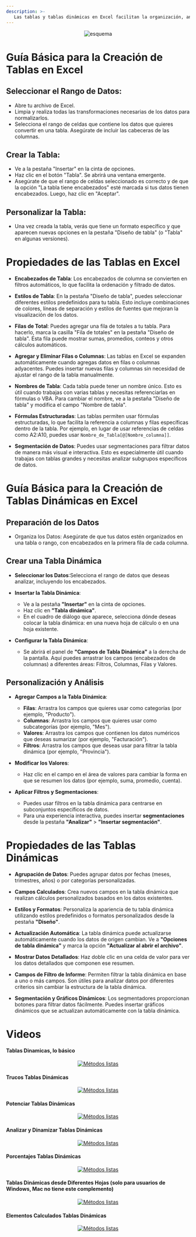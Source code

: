 ```yaml
---
description: >-
   Las tablas y tablas dinámicas en Excel facilitan la organización, análisis interactivo y resumen de datos con funciones avanzadas y personalizables.
---
```


<div style="text-align: center;">
  <img src="https://github.com/Hack-io-Data/Imagenes/blob/main/01-LogosHackio/logo_celeste@4x.png?raw=true" alt="esquema" />
</div>
    
   
# Guía Básica para la Creación de Tablas en Excel

## Seleccionar el Rango de Datos:
- Abre tu archivo de Excel.
- Limpia y realiza todas las transformaciones necesarias de los datos para normalizarlos.
- Selecciona el rango de celdas que contiene los datos que quieres convertir en una tabla. Asegúrate de incluir las cabeceras de las columnas.

## Crear la Tabla:
- Ve a la pestaña "Insertar" en la cinta de opciones.
- Haz clic en el botón "Tabla". Se abrirá una ventana emergente.
- Asegúrate de que el rango de celdas seleccionado es correcto y de que la opción "La tabla tiene encabezados" esté marcada si tus datos tienen encabezados. Luego, haz clic en "Aceptar".

## Personalizar la Tabla:

- Una vez creada la tabla, verás que tiene un formato específico y que aparecen nuevas opciones en la pestaña "Diseño de tabla" (o "Tabla" en algunas versiones).

# Propiedades de las Tablas en Excel

- **Encabezados de Tabla**: Los encabezados de columna se convierten en filtros automáticos, lo que facilita la ordenación y filtrado de datos.

- **Estilos de Tabla**: En la pestaña "Diseño de tabla", puedes seleccionar diferentes estilos predefinidos para tu tabla. Esto incluye combinaciones de colores, líneas de separación y estilos de fuentes que mejoran la visualización de los datos.

- **Filas de Total**: Puedes agregar una fila de totales a tu tabla. Para hacerlo, marca la casilla "Fila de totales" en la pestaña "Diseño de tabla". Esta fila puede mostrar sumas, promedios, conteos y otros cálculos automáticos.

- **Agregar y Eliminar Filas o Columnas**: Las tablas en Excel se expanden automáticamente cuando agregas datos en filas o columnas adyacentes. Puedes insertar nuevas filas y columnas sin necesidad de ajustar el rango de la tabla manualmente.

- **Nombres de Tabla**: Cada tabla puede tener un nombre único. Esto es útil cuando trabajas con varias tablas y necesitas referenciarlas en fórmulas o VBA. Para cambiar el nombre, ve a la pestaña "Diseño de tabla" y modifica el campo "Nombre de tabla".

- **Fórmulas Estructuradas**: Las tablas permiten usar fórmulas estructuradas, lo que facilita la referencia a columnas y filas específicas dentro de la tabla. Por ejemplo, en lugar de usar referencias de celdas como A2:A10, puedes usar `Nombre_de_Tabla[@[Nombre_columna]]`.

- **Segmentación de Datos**: Puedes usar segmentaciones para filtrar datos de manera más visual e interactiva. Esto es especialmente útil cuando trabajas con tablas grandes y necesitas analizar subgrupos específicos de datos.




# Guía Básica para la Creación de Tablas Dinámicas en Excel

## Preparación de los Datos
- Organiza los Datos: Asegúrate de que tus datos estén organizados en una tabla o rango, con encabezados en la primera fila de cada columna.

## Crear una Tabla Dinámica

- **Seleccionar los Datos**:Selecciona el rango de datos que deseas analizar, incluyendo los encabezados.

- **Insertar la Tabla Dinámica**:
   - Ve a la pestaña **"Insertar"** en la cinta de opciones.
   - Haz clic en **"Tabla dinámica"**.
   - En el cuadro de diálogo que aparece, selecciona dónde deseas colocar la tabla dinámica: en una nueva hoja de cálculo o en una hoja existente.

- **Configurar la Tabla Dinámica**:
   - Se abrirá el panel de **"Campos de Tabla Dinámica"** a la derecha de la pantalla. Aquí puedes arrastrar los campos (encabezados de columnas) a diferentes áreas: Filtros, Columnas, Filas y Valores.

## Personalización y Análisis

- **Agregar Campos a la Tabla Dinámica**:
   - **Filas**: Arrastra los campos que quieres usar como categorías (por ejemplo, "Producto").
   - **Columnas**: Arrastra los campos que quieres usar como subcategorías (por ejemplo, "Mes").
   - **Valores**: Arrastra los campos que contienen los datos numéricos que deseas sumarizar (por ejemplo, "Facturación").
   - **Filtros**: Arrastra los campos que deseas usar para filtrar la tabla dinámica (por ejemplo, "Provincia").

- **Modificar los Valores**:
   - Haz clic en el campo en el área de valores para cambiar la forma en que se resumen los datos (por ejemplo, suma, promedio, cuenta).

- **Aplicar Filtros y Segmentaciones**:
   - Puedes usar filtros en la tabla dinámica para centrarse en subconjuntos específicos de datos.
   - Para una experiencia interactiva, puedes insertar **segmentaciones** desde la pestaña **"Analizar"** > **"Insertar segmentación"**.

# Propiedades de las Tablas Dinámicas

- **Agrupación de Datos**: Puedes agrupar datos por fechas (meses, trimestres, años) o por categorías personalizadas.

- **Campos Calculados**: Crea nuevos campos en la tabla dinámica que realizan cálculos personalizados basados en los datos existentes.

- **Estilos y Formatos**: Personaliza la apariencia de tu tabla dinámica utilizando estilos predefinidos o formatos personalizados desde la pestaña **"Diseño"**.

- **Actualización Automática**: La tabla dinámica puede actualizarse automáticamente cuando los datos de origen cambian. Ve a **"Opciones de tabla dinámica"** y marca la opción **"Actualizar al abrir el archivo"**.

- **Mostrar Datos Detallados**: Haz doble clic en una celda de valor para ver los datos detallados que componen ese resumen.

- **Campos de Filtro de Informe**: Permiten filtrar la tabla dinámica en base a uno o más campos. Son útiles para analizar datos por diferentes criterios sin cambiar la estructura de la tabla dinámica.

- **Segmentación y Gráficos Dinámicos**: Los segmentadores proporcionan botones para filtrar datos fácilmente. Puedes insertar gráficos dinámicos que se actualizan automáticamente con la tabla dinámica.


# Videos

#### Tablas Dinamicas, lo básico
<div align="center">
  <a href="https://vimeo.com/thepowermba/review/844189306/906eb40678">
    <img src="https://github.com/Hack-io-Data/Imagenes/blob/main/01-LogosHackio/Cabecera%20video%20Gitbook%20Hackio.png?raw=true" alt="Métodos listas" />
  </a>
</div>


#### Trucos Tablas Dinámicas
<div align="center">
  <a href="https://vimeo.com/844283395/edca83ae50">
    <img src="https://github.com/Hack-io-Data/Imagenes/blob/main/01-LogosHackio/Cabecera%20video%20Gitbook%20Hackio.png?raw=true" alt="Métodos listas" />
  </a>
</div>



#### Potenciar Tablas Dinámicas
<div align="center">
  <a href="https://vimeo.com/844283656/cdbedf6859">
    <img src="https://github.com/Hack-io-Data/Imagenes/blob/main/01-LogosHackio/Cabecera%20video%20Gitbook%20Hackio.png?raw=true" alt="Métodos listas" />
  </a>
</div>


#### Analizar y Dinamizar Tablas Dinámicas
<div align="center">
  <a href="https://vimeo.com/845273856/65500f7b57">
    <img src="https://github.com/Hack-io-Data/Imagenes/blob/main/01-LogosHackio/Cabecera%20video%20Gitbook%20Hackio.png?raw=true" alt="Métodos listas" />
  </a>
</div>

#### Porcentajes Tablas Dinámicas
<div align="center">
  <a href="https://vimeo.com/844283857/f6ddadc891">
    <img src="https://github.com/Hack-io-Data/Imagenes/blob/main/01-LogosHackio/Cabecera%20video%20Gitbook%20Hackio.png?raw=true" alt="Métodos listas" />
  </a>
</div>

#### Tablas Dinámicas desde Diferentes Hojas (solo para usuarios de Windows, Mac no tiene este complemento)
<div align="center">
  <a href="https://vimeo.com/844287167/5bc7ae6414">
    <img src="https://github.com/Hack-io-Data/Imagenes/blob/main/01-LogosHackio/Cabecera%20video%20Gitbook%20Hackio.png?raw=true" alt="Métodos listas" />
  </a>
</div>


#### Elementos Calculados Tablas Dinámicas
<div align="center">
  <a href="https://vimeo.com/844286865/4420fe46c1">
    <img src="https://github.com/Hack-io-Data/Imagenes/blob/main/01-LogosHackio/Cabecera%20video%20Gitbook%20Hackio.png?raw=true" alt="Métodos listas" />
  </a>
</div>